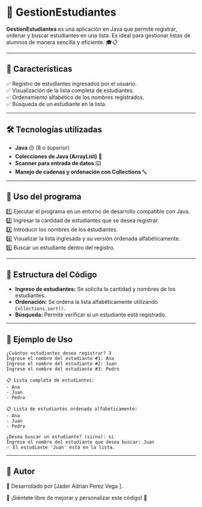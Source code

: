 # 📌 GestionEstudiantes

**GestionEstudiantes** es una aplicación en Java que permite registrar, ordenar y buscar estudiantes en una lista. Es ideal para gestionar listas de alumnos de manera sencilla y eficiente. 🎓📋

---

## 🚀 Características

✅ Registro de estudiantes ingresados por el usuario.  
✅ Visualización de la lista completa de estudiantes.  
✅ Ordenamiento alfabético de los nombres registrados.  
✅ Búsqueda de un estudiante en la lista.  

---

## 🛠️ Tecnologías utilizadas

- **Java** 🟡 (8 o superior)  
- **Colecciones de Java (ArrayList)** 📜  
- **Scanner para entrada de datos** ⌨️  
- **Manejo de cadenas y ordenación con Collections** 🔤  

---

## 🎯 Uso del programa

1️⃣ Ejecutar el programa en un entorno de desarrollo compatible con Java.  
2️⃣ Ingresar la cantidad de estudiantes que se desea registrar.  
3️⃣ Introducir los nombres de los estudiantes.  
4️⃣ Visualizar la lista ingresada y su versión ordenada alfabéticamente.  
5️⃣ Buscar un estudiante dentro del registro.  

---

## 📂 Estructura del Código

- **Ingreso de estudiantes:** Se solicita la cantidad y nombres de los estudiantes.  
- **Ordenación:** Se ordena la lista alfabéticamente utilizando `Collections.sort()`.  
- **Búsqueda:** Permite verificar si un estudiante está registrado.  

---

## 📜 Ejemplo de Uso
```
¿Cuántos estudiantes desea registrar? 3  
Ingrese el nombre del estudiante #1: Ana  
Ingrese el nombre del estudiante #2: Juan  
Ingrese el nombre del estudiante #3: Pedro  

📋 Lista completa de estudiantes:
- Ana  
- Juan  
- Pedro  

📋 Lista de estudiantes ordenada alfabéticamente:
- Ana  
- Juan  
- Pedro  

¿Desea buscar un estudiante? (si/no): si  
Ingrese el nombre del estudiante que desea buscar: Juan  
✅ El estudiante 'Juan' está en la lista.  
```

---

## 📌 Autor
📌 Desarrollado por [Jader Adrian Perez Vega ].

📌 ¡Siéntete libre de mejorar y personalizar este código! 🚀

